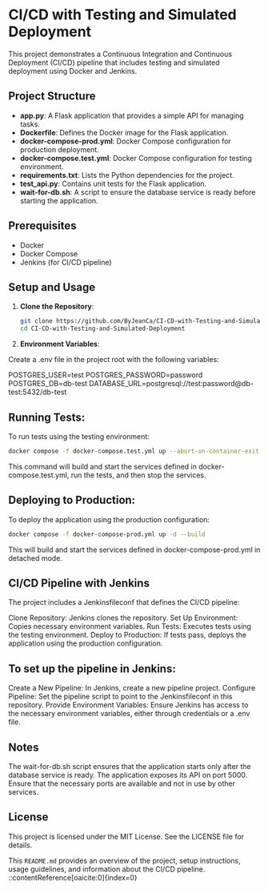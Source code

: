 # CI/CD with Testing and Simulated Deployment

This project demonstrates a Continuous Integration and Continuous Deployment (CI/CD) pipeline that includes testing and simulated deployment using Docker and Jenkins.

## Project Structure

- **app.py**: A Flask application that provides a simple API for managing tasks.
- **Dockerfile**: Defines the Docker image for the Flask application.
- **docker-compose-prod.yml**: Docker Compose configuration for production deployment.
- **docker-compose.test.yml**: Docker Compose configuration for testing environment.
- **requirements.txt**: Lists the Python dependencies for the project.
- **test_api.py**: Contains unit tests for the Flask application.
- **wait-for-db.sh**: A script to ensure the database service is ready before starting the application.

## Prerequisites

- Docker
- Docker Compose
- Jenkins (for CI/CD pipeline)

## Setup and Usage

1. **Clone the Repository**:

   ```bash
   git clone https://github.com/ByJeanCa/CI-CD-with-Testing-and-Simulated-Deployment.git
   cd CI-CD-with-Testing-and-Simulated-Deployment
   
2. **Environment Variables**:

Create a .env file in the project root with the following variables:

POSTGRES_USER=test
POSTGRES_PASSWORD=password
POSTGRES_DB=db-test
DATABASE_URL=postgresql://test:password@db-test:5432/db-test

## Running Tests:

To run tests using the testing environment:

  ```bash
docker compose -f docker-compose.test.yml up --abort-on-container-exit --exit-code-from api
```
This command will build and start the services defined in docker-compose.test.yml, run the tests, and then stop the services.

## Deploying to Production:

To deploy the application using the production configuration:
  ```bash
docker compose -f docker-compose-prod.yml up -d --build
```
This will build and start the services defined in docker-compose-prod.yml in detached mode.

## CI/CD Pipeline with Jenkins
The project includes a Jenkinsfileconf that defines the CI/CD pipeline:

Clone Repository: Jenkins clones the repository.
Set Up Environment: Copies necessary environment variables.
Run Tests: Executes tests using the testing environment.
Deploy to Production: If tests pass, deploys the application using the production configuration.

## To set up the pipeline in Jenkins:
Create a New Pipeline: In Jenkins, create a new pipeline project.
Configure Pipeline: Set the pipeline script to point to the Jenkinsfileconf in this repository.
Provide Environment Variables: Ensure Jenkins has access to the necessary environment variables, either through credentials or a .env file.

## Notes
The wait-for-db.sh script ensures that the application starts only after the database service is ready.
The application exposes its API on port 5000.
Ensure that the necessary ports are available and not in use by other services.

## License
This project is licensed under the MIT License. See the LICENSE file for details.


This `README.md` provides an overview of the project, setup instructions, usage guidelines, and information about the CI/CD pipeline.
::contentReference[oaicite:0]{index=0}
 
